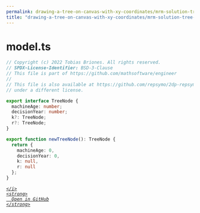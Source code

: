 ```yaml
---
permalink: drawing-a-tree-on-canvas-with-xy-coordinates/mrm-solution-tree---ep/src/model.ts.html
title: "drawing-a-tree-on-canvas-with-xy-coordinates/mrm-solution-tree---ep/src/model.ts"
---
```


# model.ts
```typescript
// Copyright (c) 2022 Tobias Briones. All rights reserved.
// SPDX-License-Identifier: BSD-3-Clause
// This file is part of https://github.com/mathsoftware/engineer
//
// This file is also available at https://github.com/repsymo/2dp-repsymo-solver
// under a different license.

export interface TreeNode {
  machineAge: number;
  decisionYear: number;
  k?: TreeNode;
  r?: TreeNode;
}

export function newTreeNode(): TreeNode {
  return {
    machineAge: 0,
    decisionYear: 0,
    k: null,
    r: null
  };
}

```
<div class="social open-gh-btn my-4">
  <a class="btn btn-github" href="https://github.com/tobiasbriones/blog/tree/main/representation/repsymo/2dp/mrm/feat/drawing-a-tree-on-canvas-with-xy-coordinates/mrm-solution-tree---ep/src/model.ts" target="_blank">
    <i class="fab fa-github">
      
    </i>
    <strong>
      Open in GitHub
    </strong>
  </a>
</div>